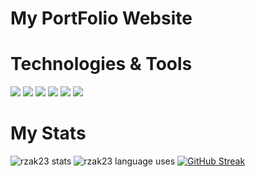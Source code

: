 # My PortFolio Website

# Technologies & Tools
![](https://img.shields.io/badge/style-bootstrap-blue?style=plastic&logo=bootstrap)
![](https://img.shields.io/badge/js-javascript-blue?style=plastic&logo=jquery)
![](https://img.shields.io/badge/os-windows-blue?style=plastic&logo=windows)
![](https://img.shields.io/badge/database-mysql-blue?style=plastic&logo=mysql)
![](https://img.shields.io/badge/code-php-blue?style=plastic&logo=php)
![](https://img.shields.io/badge/framework-codeigniter-blue?style=plastic&logo=codeigniter)

# My Stats

![rzak23 stats](https://github-readme-stats.vercel.app/api?username=rzak23&show_icons=true&theme=radical&count_private=true)
![rzak23 language uses](https://github-readme-stats.vercel.app/api/top-langs/?username=rzak23&layout=default&theme=radical)
[![GitHub Streak](https://github-readme-streak-stats.herokuapp.com?user=rzak23&theme=tokyonight_duo&background=000000)](https://git.io/streak-stats)
